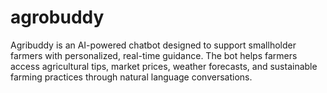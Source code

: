 # agrobuddy
Agribuddy is an AI-powered chatbot designed to support smallholder farmers with personalized, real-time guidance. The bot helps farmers access agricultural tips, market prices, weather forecasts, and sustainable farming practices through natural language conversations.
